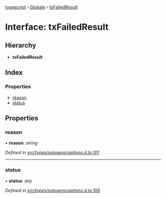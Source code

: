 [typescript](../README.md) › [Globals](../globals.md) › [txFailedResult](txfailedresult.md)

# Interface: txFailedResult

## Hierarchy

* **txFailedResult**

## Index

### Properties

* [reason](txfailedresult.md#reason)
* [status](txfailedresult.md#status)

## Properties

###  reason

• **reason**: *string*

*Defined in [src/types/sologenicoptions.d.ts:101](https://github.com/sologenic/sologenic-xrpl-stream-js/blob/2cf7f25/src/types/sologenicoptions.d.ts#L101)*

___

###  status

• **status**: *any*

*Defined in [src/types/sologenicoptions.d.ts:100](https://github.com/sologenic/sologenic-xrpl-stream-js/blob/2cf7f25/src/types/sologenicoptions.d.ts#L100)*

